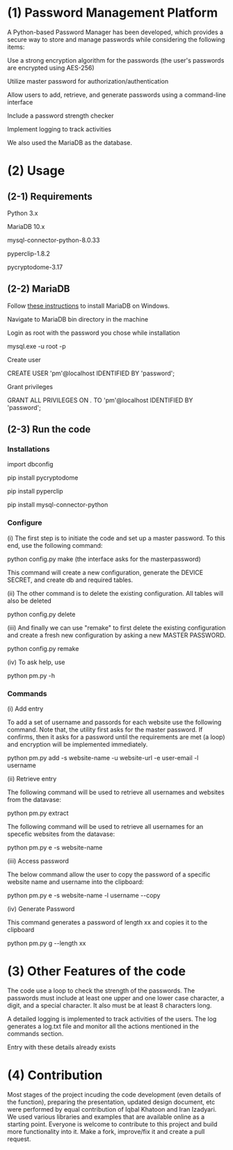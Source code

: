 # (1) Password Management Platform

A Python-based Password Manager has been developed, which provides a secure way to store and manage passwords while considering the following items:

Use a strong encryption algorithm for the passwords (the user's passwords are encrypted using AES-256)

Utilize master password for authorization/authentication

Allow users to add, retrieve, and generate passwords using a command-line interface

Include a password strength checker 

Implement logging to track activities  

We also used the MariaDB as the database. 


# (2) Usage
## (2-1) Requirements
Python 3.x

MariaDB 10.x

mysql-connector-python-8.0.33

pyperclip-1.8.2

pycryptodome-3.17

## (2-2) MariaDB

Follow [these instructions](https://www.mariadbtutorial.com/getting-started/install-mariadb/) to install MariaDB on Windows.

Navigate to MariaDB bin directory in the machine

Login as root with the password you chose while installation

mysql.exe -u root -p

Create user

CREATE USER 'pm'@localhost IDENTIFIED BY 'password';

Grant privileges

GRANT ALL PRIVILEGES ON *.* TO 'pm'@localhost IDENTIFIED BY 'password';



## (2-3) Run the code

### Installations

import dbconfig

pip install pycryptodome 

pip install pyperclip

pip install mysql-connector-python

### Configure

(i) The first step is to initiate the code and set up a master password. To this end, use the following command:

python config.py make (the interface asks for the masterpassword)

This command will create a new configuration, generate the DEVICE SECRET, and create db and required tables.

(ii) The other command is to delete the existing configuration. All tables will also be deleted 

python config.py delete

(iii) And finally we can use "remake" to first delete the existing configuration and create a fresh new configuration by asking a new MASTER PASSWORD.

python config.py remake

(iv) To ask help, use 

python pm.py -h

### Commands

(i) Add entry

To add a set of username and passords for each website use the following command. Note that, the utility first asks for the master password. If confirms, then it asks for a password until the requirements are met (a loop) and encryption will be implemented immediately.

python pm.py add -s website-name -u website-url -e user-email -l username


(ii) Retrieve entry

The following command will be used to retrieve all usernames and websites from the datavase:

python pm.py extract

The following command will be used to retrieve all usernames for an specefic websites from the datavase:

python pm.py e -s website-name

(iii) Access password

The below command allow the user to copy the password of a specific website name and username into the clipboard:

python pm.py e -s website-name -l username --copy

(iv) Generate Password

This command generates a password of length xx and copies it to the clipboard

python pm.py g --length xx



# (3) Other Features of the code

The code use a loop to check the strength of the passwords. The passwords must include at least one upper and one lower case character, a digit, and a special character. It also must be at least 8 characters long.

A detailed logging is implemented to track activities of the users. The log generates a log.txt file and monitor all the actions mentioned in the commands section.

Entry with these details already exists


# (4) Contribution

Most stages of the project incuding the code development (even details of the function), preparing the presentation, updated design document, etc were performed by equal contribution of Iqbal Khatoon and Iran Izadyari. We used various libraries and examples that are available online as a starting point. Everyone is welcome to contribute to this project and build more functionality into it. Make a fork, improve/fix it and create a pull request.
